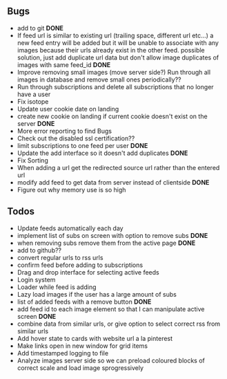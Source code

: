 ## Bugs
- add to git __DONE__
- If feed url is similar to existing url (trailing space, different url etc...) a new feed entry will be added but it will be unable to associate with any images because their urls already exist in the other feed. possible solution, just add duplicate url data but don't allow image duplicates of images with same feed_id __DONE__
- Improve removing small images (move server side?) Run through all images in database and remove small ones periodically??
- Run through subscriptions and delete all subscriptions that no longer have a user
- Fix isotope
- Update user cookie date on landing
- create new cookie on landing if current cookie doesn't exist on the server __DONE__
- More error reporting to find Bugs
- Check out the disabled ssl certification??
- limit subscriptions to one feed per user __DONE__
- Update the add interface so it doesn't add duplicates __DONE__
- Fix Sorting
- When adding a url get the redirected source url rather than the entered url
- modify add feed to get data from server instead of clientside __DONE__
- Figure out why memory use is so high

## Todos

- Update feeds automatically each day
- implement list of subs on screen with option to remove subs __DONE__
- when removing subs remove them from the active page __DONE__
- add to github??
- convert regular urls to rss urls
- confirm feed before adding to subscriptions
- Drag and drop interface for selecting active feeds
- Login system
- Loader while feed is adding
- Lazy load images if the user has a large amount of subs
- list of added feeds with a remove button __DONE__
- add feed id to each image element so that I can manipulate active screen __DONE__
- combine data from similar urls, or give option to select correct rss from similar urls
- Add hover state to cards with website url a la pinterest
- Make links open in new window for grid items
- Add timestamped logging to file
- Analyze images server side so we can preload coloured blocks of correct scale and load image sprogressively
